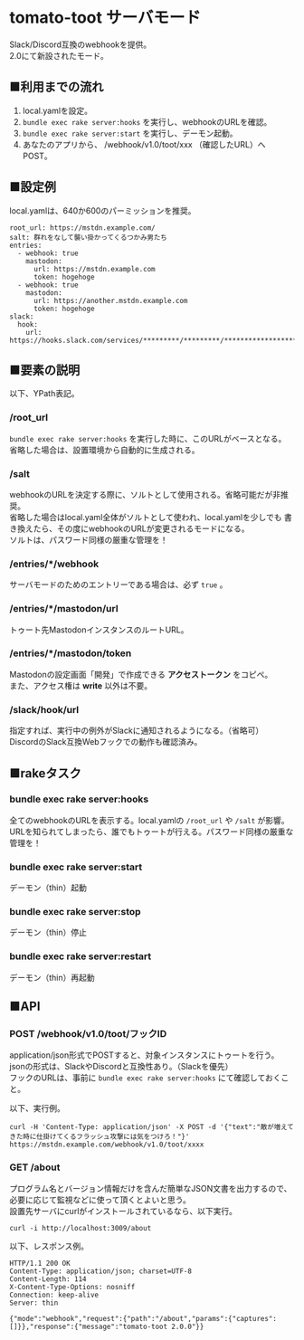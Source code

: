 # tomato-toot サーバモード

Slack/Discord互換のwebhookを提供。  
2.0にて新設されたモード。

## ■利用までの流れ

1. local.yamlを設定。
1. `bundle exec rake server:hooks` を実行し、webhookのURLを確認。
1. `bundle exec rake server:start` を実行し、デーモン起動。
1. あなたのアプリから、 /webhook/v1.0/toot/xxx （確認したURL）へPOST。

## ■設定例

local.yamlは、640か600のパーミッションを推奨。

```
root_url: https://mstdn.example.com/
salt: 群れをなして襲い掛かってくるつかみ男たち
entries:
  - webhook: true
    mastodon:
      url: https://mstdn.example.com
      token: hogehoge
  - webhook: true
    mastodon:
      url: https://another.mstdn.example.com
      token: hogehoge
slack:
  hook:
    url: https://hooks.slack.com/services/*********/*********/************************
```

## ■要素の説明

以下、YPath表記。

### /root_url

`bundle exec rake server:hooks` を実行した時に、このURLがベースとなる。  
省略した場合は、設置環境から自動的に生成される。

### /salt

webhookのURLを決定する際に、ソルトとして使用される。省略可能だが非推奨。  
省略した場合はlocal.yaml全体がソルトとして使われ、local.yamlを少しでも
書き換えたら、その度にwebhookのURLが変更されるモードになる。  
ソルトは、パスワード同様の厳重な管理を！

### /entries/*/webhook

サーバモードのためのエントリーである場合は、必ず `true` 。

### /entries/*/mastodon/url

トゥート先MastodonインスタンスのルートURL。

### /entries/*/mastodon/token

Mastodonの設定画面「開発」で作成できる __アクセストークン__ をコピペ。  
また、アクセス権は __write__ 以外は不要。

### /slack/hook/url

指定すれば、実行中の例外がSlackに通知されるようになる。（省略可）  
DiscordのSlack互換Webフックでの動作も確認済み。

## ■rakeタスク

### bundle exec rake server:hooks

全てのwebhookのURLを表示する。local.yamlの `/root_url` や `/salt` が影響。  
URLを知られてしまったら、誰でもトゥートが行える。パスワード同様の厳重な管理を！

### bundle exec rake server:start

デーモン（thin）起動

### bundle exec rake server:stop

デーモン（thin）停止

### bundle exec rake server:restart

デーモン（thin）再起動

## ■API

### POST /webhook/v1.0/toot/フックID

application/json形式でPOSTすると、対象インスタンスにトゥートを行う。  
jsonの形式は、SlackやDiscordと互換性あり。（Slackを優先）  
フックのURLは、事前に `bundle exec rake server:hooks` にて確認しておくこと。

以下、実行例。

```
curl -H 'Content-Type: application/json' -X POST -d '{"text":"敵が増えてきた時に仕掛けてくるフラッシュ攻撃には気をつけろ！"}' https://mstdn.example.com/webhook/v1.0/toot/xxxx
```

### GET /about

プログラム名とバージョン情報だけを含んだ簡単なJSON文書を出力するので、
必要に応じて監視などに使って頂くとよいと思う。  
設置先サーバにcurlがインストールされているなら、以下実行。

```
curl -i http://localhost:3009/about
```

以下、レスポンス例。

```
HTTP/1.1 200 OK
Content-Type: application/json; charset=UTF-8
Content-Length: 114
X-Content-Type-Options: nosniff
Connection: keep-alive
Server: thin

{"mode":"webhook","request":{"path":"/about","params":{"captures":[]}},"response":{"message":"tomato-toot 2.0.0"}}
```
